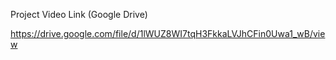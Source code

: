 Project Video Link (Google Drive) 

https://drive.google.com/file/d/1lWUZ8WI7tqH3FkkaLVJhCFin0Uwa1_wB/view
